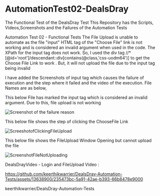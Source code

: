 # AutomationTest02-DealsDray
The Functional Test of the DealsDray Test
This Repository has the Scripts, Videos,Screenshots and the Failures of the Automation Tests 

Automation Test 02 - Functional Tests 
The File Upload is unable to automate as the file "input" HTML tag of the "Choose File" link is not working and is considered an invalid argument when used in the code. The XPath for the input tag does not work.
So, I used the div tag //*[@id='root']/descendant::div[contains(@class,'css-uodm64')] to get the Choose File Link to work . But, it will not upload the file due to the input tag being invalid

I have added the Screenshots of input tag which causes the failure of execution and the step where it failed and the video of the execution. File Names are as below,

This below File has marked the input tag which is considered an invalid argument. Due to this, file upload is not working

![Screenshot of the failure reason](https://github.com/keerthikwarrier/DealsDray-Automation-Tests/assets/13638900/48009d14-966e-44e0-85d6-469282c034dd) 

This below file shows the step of clicking the ChooseFile Link

![ScreeshotofClickingFileUpload](https://github.com/keerthikwarrier/DealsDray-Automation-Tests/assets/13638900/6e0de510-26e3-49e1-8234-9128478192e7) 

This below file shows the FileUpload Window Opening but cannot upload the file

![ScreenshotFileNotUploading](https://github.com/keerthikwarrier/DealsDray-Automation-Tests/assets/13638900/764ed095-8acc-47f7-9ef8-b1cf571ad460) 

DealsDrayVideo - Login and FileUpload Video : 

https://github.com/keerthikwarrier/DealsDray-Automation-Tests/assets/13638900/235473bc-5a91-42ae-b393-66b8478e9000

keerthikwarrier/DealsDray-Automation-Tests
